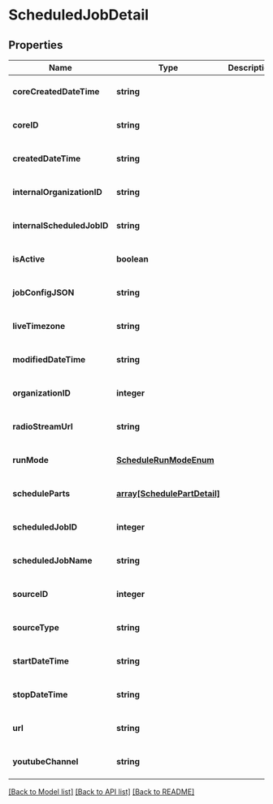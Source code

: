 # ScheduledJobDetail

## Properties
Name | Type | Description | Notes
------------ | ------------- | ------------- | -------------
**coreCreatedDateTime** | **string** |  | [optional] [default to null]
**coreID** | **string** |  | [optional] [default to null]
**createdDateTime** | **string** |  | [optional] [default to null]
**internalOrganizationID** | **string** |  | [optional] [default to null]
**internalScheduledJobID** | **string** |  | [optional] [default to null]
**isActive** | **boolean** |  | [optional] [default to null]
**jobConfigJSON** | **string** |  | [optional] [default to null]
**liveTimezone** | **string** |  | [optional] [default to null]
**modifiedDateTime** | **string** |  | [optional] [default to null]
**organizationID** | **integer** |  | [optional] [default to null]
**radioStreamUrl** | **string** |  | [optional] [default to null]
**runMode** | [**ScheduleRunModeEnum**](ScheduleRunModeEnum.md) |  | [optional] [default to null]
**scheduleParts** | [**array[SchedulePartDetail]**](SchedulePartDetail.md) |  | [optional] [default to null]
**scheduledJobID** | **integer** |  | [optional] [default to null]
**scheduledJobName** | **string** |  | [optional] [default to null]
**sourceID** | **integer** |  | [optional] [default to null]
**sourceType** | **string** |  | [optional] [default to null]
**startDateTime** | **string** |  | [optional] [default to null]
**stopDateTime** | **string** |  | [optional] [default to null]
**url** | **string** |  | [optional] [default to null]
**youtubeChannel** | **string** |  | [optional] [default to null]

[[Back to Model list]](../README.md#documentation-for-models) [[Back to API list]](../README.md#documentation-for-api-endpoints) [[Back to README]](../README.md)



